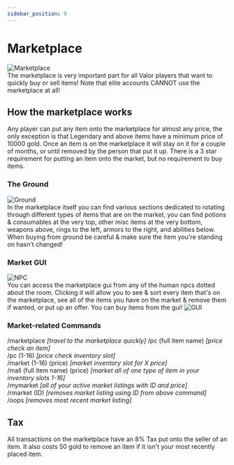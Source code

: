 ```yaml
---
sidebar_position: 9
---
```


# Marketplace

![Marketplace](https://i.imgur.com/C26Iop0.png)  
The marketplace is very important part for all Valor players that want to quickly buy or sell items! Note that elite accounts CANNOT use the marketplace at all!

## How the marketplace works
Any player can put any item onto the marketplace for almost any price, the only exception is that Legendary and above items have a minimum price of 10000 gold. Once an item is on the marketplace it will stay on it for a couple of months, or until removed by the person that put it up.
There is a 3 star requirement for putting an item onto the market, but no requirement to buy items.

### The Ground

![Ground](https://i.imgur.com/JoHDMBo.png)  
In the marketplace itself you can find various sections dedicated to rotating through different types of items that are on the market, you can find potions & consumables at the very top, other misc items at the very bottom, weapons above, rings to the left, armors to the right, and abilities below. When buying from ground be careful & make sure the item you're standing on hasn't changed!

### Market GUI
![NPC](https://i.imgur.com/XtEpY4L.png)  
You can access the marketplace gui from any of the human npcs dotted about the room. Clicking it will allow you to see & sort every item that's on the marketplace, see all of the items you have on the market & remove them if wanted, or put up an offer. You can buy items from the gui!
![GUI](https://i.imgur.com/Thqelgu.png)  

### Market-related Commands
/marketplace *[travel to the marketplace quickly]*
/pc (full item name) *[price check an item]*  
/pc (1-16) *[price check inventory slot]*  
/market (1-16) (price) *[market inventory slot for X price]*  
/mall (full item name) (price) *[market all of one type of item in your inventory slots 1-16]*  
/mymarket *[all of your active market listings with ID and price]*  
/rmarket (ID) *[removes market listing using ID from above command]*  
/oops *[removes most recent market listing]*  


## Tax
All transactions on the marketplace have an 8% Tax put onto the seller of an item. It also costs 50 gold to remove an item if it isn't your most recently placed item.
